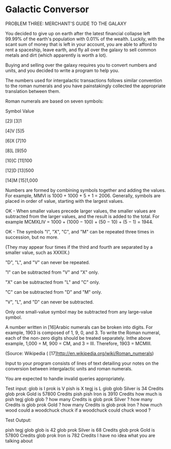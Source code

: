 Galactic Conversor
=================

PROBLEM THREE: MERCHANT'S GUIDE TO THE GALAXY

You decided to give up on earth after the latest financial collapse left 99.99% of the earth's population with 0.01% of the wealth. Luckily, with the scant sum of money that is left in your account, you are able to afford to rent a spaceship, leave earth, and fly all over the galaxy to sell common metals and dirt (which apparently is worth a lot).

Buying and selling over the galaxy requires you to convert numbers and units, and you decided to write a program to help you.

The numbers used for intergalactic transactions follows similar convention to the roman numerals and you have painstakingly collected the appropriate translation between them.

Roman numerals are based on seven symbols:

Symbol
Value

[2]I
[3]1

[4]V
[5]5

[6]X
[7]10

[8]L
[9]50

[10]C
[11]100

[12]D
[13]500

[14]M
[15]1,000


Numbers are formed by combining symbols together and adding the values. For example, MMVI is 1000 + 1000 + 5 + 1 = 2006. Generally, symbols are placed in order of value, starting with the largest values. 

OK - When smaller values precede larger values, the smaller values are   subtracted from the larger values, and the result is added to the total. For example MCMXLIV = 1000 + (1000 − 100) + (50 − 10) + (5 − 1) = 1944. 

OK - The symbols "I", "X", "C", and "M" can be repeated three times in succession, but no more. 

(They may appear four times if the third and fourth are separated by a smaller value, such as XXXIX.) 

"D", "L", and "V" can never be repeated.

"I" can be subtracted from "V" and "X" only. 

"X" can be subtracted from "L" and "C" only. 

"C" can be subtracted from "D" and "M" only. 

"V", "L", and "D" can never be subtracted.

Only one small-value symbol may be subtracted from any large-value symbol.

A number written in [16]Arabic numerals can be broken into digits. For example, 1903 is composed of 1, 9, 0, and 3. To write the Roman numeral, each of the non-zero digits should be treated separately. Inthe above example, 1,000 = M, 900 = CM, and 3 = III. Therefore, 1903 = MCMIII.

(Source: Wikipedia ( [17]http://en.wikipedia.org/wiki/Roman_numerals)

Input to your program consists of lines of text detailing your notes on the conversion between intergalactic units and roman numerals.

You are expected to handle invalid queries appropriately.

Test input:
glob is I
prok is V
pish is X
tegj is L
glob glob Silver is 34 Credits 
glob prok Gold is 57800 Credits
pish pish Iron is 3910 Credits 
how much is pish tegj glob glob ? 
how many Credits is glob prok Silver ? 
how many Credits is glob prok Gold ? 
how many Credits is glob prok Iron ? 
how much wood could a woodchuck chuck if a woodchuck could chuck wood ?  

Test Output: 

pish tegj glob glob is 42 
glob prok Silver is 68 Credits 
glob prok Gold is 57800 Credits 
glob prok Iron is 782 Credits 
I have no idea what you are talking about  
